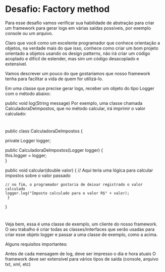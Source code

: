 # Desafio: Factory method

Para esse desafio vamos verificar sua habilidade de abstração para criar um framework para gerar logs em várias saídas possíveis, por exemplo console ou um arquivo.

Claro que você como um excelente programador que conhece orientação a objetos, na verdade mais do que isso, conhece como criar um bom projeto orientado a objetos usando os design patterns, não irá criar um código acoplado e difícil de estender, mas sim um código desacoplado e extensível.

Vamos descrever um pouco do que gostaríamos que nosso framework tenha para facilitar a vida de quem for utilizá-lo.

Em uma classe que precise gerar logs, receber um objeto do tipo Logger com o método abaixo:

public void log(String message)
Por exemplo, uma classe chamada CalculadoraDeImpostos, que no método calcular, irá imprimir o valor calculado:

#
public class CalculadoraDeImpostos {
  
  private Logger logger;

  public CalculadoraDeImpostos(Logger logger) { </br>
    this.logger = logger;
</br>  }
  
  public void calcular(double valor) {
    // Aqui teria uma lógica para calcular impostos sobre o valor passado

    // no fim, o programador gostaria de deixar registrado o valor calculado
    logger.log("Imposto calculado para o valor R$" + valor);
     }

 }
#

Veja bem, essa é uma classe de exemplo, um cliente do nosso framework. O seu trabalho é criar todas as classes/interfaces que serão usadas para criar esse objeto logger e passar a uma classe de exemplo, como a acima.

Alguns requisitos importantes:

Antes de cada mensagem de log, deve ser impresso o dia e hora atuais
O framework deve ser extensível para vários tipos de saída (console, arquivo txt, xml, etc)
